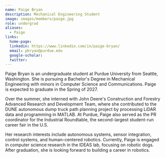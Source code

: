 ```yaml
---
name: Paige Bryan
description: Mechanical Engineering Student
image: images/members/paige.jpg
role: undergrad
aliases:
  - Paige
links:
  home-page:
  linkedin: https://www.linkedin.com/in/paige-bryan/
  email: pbryan@purdue.edu
  google-scholar:
  twitter:
---
```


Paige Bryan is an undergraduate student at Purdue University from Seattle, Washington. She is pursuing a Bachelor's Degree in Mechanical Engineering with minors in Computer Science and Communications. Paige is expected to graduate in the Spring of 2027.

Over the summer, she interned with John Deere's Construction and Forestry Advanced Research and Development Team, where she contributed to the DUNE autonomous dump truck path planning project by processing LiDAR data and programming in MATLAB. At Purdue, Paige also served as the PR coordinator for the Industrial Roundtable, the second-largest student-run career fair in the U.S.

Her research interests include autonomous systems, sensor integration, control systems, and human-centered robotics. Currently, Paige is engaged in computer science research in the IDEAS lab, focusing on robotic dogs. After graduation, she is looking forward to building a career in robotics.